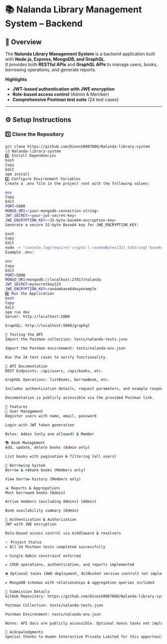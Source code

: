 # 📚 Nalanda Library Management System – Backend

## 📖 Overview
The **Nalanda Library Management System** is a backend application built with **Node.js, Express, MongoDB, and GraphQL**.  
It provides both **RESTful APIs** and **GraphQL APIs** to manage users, books, borrowing operations, and generate reports.

**Highlights**
- **JWT-based authentication with JWE encryption**
- **Role-based access control** (Admin & Member)
- **Comprehensive Postman test suite** (24 test cases)

---

## ⚙️ Setup Instructions

### 1️⃣ Clone the Repository
```bash
git clone https://github.com/Dinesh0007000/Nalanda-library-system
cd Nalanda-library-system
2️⃣ Install Dependencies
bash
Copy
Edit
npm install
3️⃣ Configure Environment Variables
Create a .env file in the project root with the following values:

env
Copy
Edit
PORT=5000
MONGO_URI=<your-mongodb-connection-string>
JWT_SECRET=<your-jwt-secret-key>
JWE_ENCRYPTION_KEY=<32-byte-base64-encryption-key>
Generate a secure 32-byte Base64 key for JWE_ENCRYPTION_KEY:

bash
Copy
Edit
node -e "console.log(require('crypto').randomBytes(32).toString('base64'))"
Example .env:

env
Copy
Edit
PORT=5000
MONGO_URI=mongodb://localhost:27017/nalanda
JWT_SECRET=mysecretkey123
JWE_ENCRYPTION_KEY=randombase64keyexample
4️⃣ Run the Application
bash
Copy
Edit
npm run dev
Server: http://localhost:5000

GraphQL: http://localhost:5000/graphql

🧪 Testing the API
Import the Postman collection: tests/nalanda-tests.json

Import the Postman environment: tests/nalanda-env.json

Run the 24 test cases to verify functionality.

📘 API Documentation
REST Endpoints: /api/users, /api/books, etc.

GraphQL Operations: listBooks, borrowBook, etc.

Includes authentication details, request parameters, and example responses.

Documentation is publicly accessible via the provided Postman link.

🚀 Features
👤 User Management
Register users with name, email, password

Login with JWT token generation

Roles: Admin (only one allowed) & Member

📚 Book Management
Add, update, delete books (Admin only)

List books with pagination & filtering (all users)

🔄 Borrowing System
Borrow & return books (Members only)

View borrow history (Members only)

📊 Reports & Aggregations
Most borrowed books (Admin)

Active members (excluding Admins) (Admin)

Book availability summary (Admin)

🔐 Authentication & Authorization
JWT with JWE encryption

Role-based access control via middleware & resolvers

✅ Project Status
✔️ All 24 Postman tests completed successfully

✔️ Single Admin constraint enforced

✔️ CRUD operations, authentication, and reports implemented

❌ Optional tasks (AWS deployment, BitBucket version control) not implemented

✔️ MongoDB schemas with relationships & aggregation queries included

📂 Submission Details
GitHub Repository: https://github.com/Dinesh0007000/Nalanda-library-system

Postman Collection: tests/nalanda-tests.json

Postman Environment: tests/nalanda-env.json

Notes: API docs are publicly accessible. Optional bonus tasks not implemented due to time constraints.

🙏 Acknowledgments
Special thanks to Huemn Interactive Private Limited for this opportunity.

